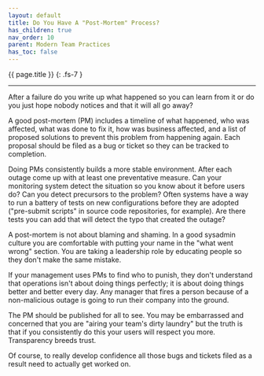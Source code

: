 ```yaml
---
layout: default
title: Do You Have A "Post-Mortem" Process?
has_children: true
nav_order: 10
parent: Modern Team Practices
has_toc: false
---
```


{{ page.title }}
{: .fs-7 }

---

After a failure do you write up what happened so you can learn from it or do you just hope nobody notices and that it will all go away?

A good post-mortem (PM) includes a timeline of what happened, who was affected, what was done to fix it, how was business affected, and a list of proposed solutions to prevent this problem from happening again. Each proposal should be filed as a bug or ticket so they can be tracked to completion.

Doing PMs consistently builds a more stable environment. After each outage come up with at least one preventative measure. Can your monitoring system detect the situation so you know about it before users do? Can you detect precursors to the problem? Often systems have a way to run a battery of tests on new configurations before they are adopted ("pre-submit scripts" in source code repositories, for example). Are there tests you can add that will detect the typo that created the outage?

A post-mortem is not about blaming and shaming. In a good sysadmin culture you are comfortable with putting your name in the "what went wrong" section. You are taking a leadership role by educating people so they don't make the same mistake.

If your management uses PMs to find who to punish, they don't understand that operations isn't about doing things perfectly; it is about doing things better and better every day. Any manager that fires a person because of a non-malicious outage is going to run their company into the ground.

The PM should be published for all to see. You may be embarrassed and concerned that you are "airing your team's dirty laundry" but the truth is that if you consistently do this your users will respect you more. Transparency breeds trust.

Of course, to really develop confidence all those bugs and tickets filed as a result need to actually get worked on.
